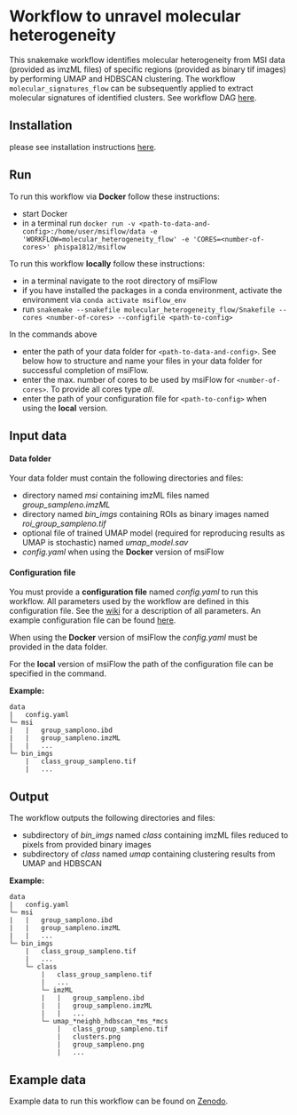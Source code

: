 # Workflow to unravel molecular heterogeneity
This snakemake workflow identifies molecular heterogeneity from MSI data (provided as imzML files)
of specific regions (provided as binary tif images) by performing UMAP and HDBSCAN clustering.
The workflow `molecular_signatures_flow` can be subsequently applied 
to extract molecular signatures of identified clusters. 
See workflow DAG 
[here](https://github.com/Immunodynamics-Engel-Lab/msiflow/blob/main/molecular_heterogeneity_flow/dag.pdf).

## Installation
please see installation instructions [here](https://github.com/Immunodynamics-Engel-Lab/msiflow).

## Run
To run this workflow via **Docker** follow these instructions:
  - start Docker
  - in a terminal run `docker run -v <path-to-data-and-config>:/home/user/msiflow/data -e 'WORKFLOW=molecular_heterogeneity_flow' -e 'CORES=<number-of-cores>' phispa1812/msiflow`

To run this workflow **locally** follow these instructions:
- in a terminal navigate to the root directory of msiFlow
- if you have installed the packages in a conda environment, activate the environment via `conda activate msiflow_env`
- run `snakemake --snakefile molecular_heterogeneity_flow/Snakefile --cores <number-of-cores> --configfile <path-to-config>`

In the commands above
- enter the path of your data folder for `<path-to-data-and-config>`. See below how to structure and 
name your files in your data folder for successful completion of msiFlow.
- enter the max. number of cores to be used by msiFlow for `<number-of-cores>`. To provide all cores type *all*.
- enter the path of your configuration file for `<path-to-config>` when using the **local** version. 

## Input data
#### Data folder
Your data folder must contain the following directories and files:
- directory named *msi* containing imzML files named *group_sampleno.imzML*
- directory named *bin_imgs* containing ROIs as binary images named *roi_group_sampleno.tif*
- optional file of trained UMAP model (required for reproducing results as UMAP is stochastic) named *umap_model.sav*
- *config.yaml* when using the **Docker** version of msiFlow

#### Configuration file
You must provide a **configuration file** named *config.yaml* to run this workflow. All parameters used by the workflow are defined in
this configuration file. See the [wiki]() for a description of all parameters. An example configuration file can be
found [here](https://github.com/Immunodynamics-Engel-Lab/msiflow/blob/main/msi_segmentation_flow/data/config.yaml).

When using the **Docker** version of msiFlow the *config.yaml* must be provided in the data folder. 

For the **local** version of msiFlow the path of the configuration file can be specified in the command.

**Example:**
```
data
|   config.yaml
└─ msi
|   |   group_samplono.ibd
|   |   group_sampleno.imzML
|   |   ...
└─ bin_imgs
    |   class_group_sampleno.tif
    |   ...
```

## Output
The workflow outputs the following directories and files:
- subdirectory of *bin_imgs* named *class* containing imzML files reduced to pixels from provided binary images
- subdirectory of *class* named *umap* containing clustering results from UMAP and HDBSCAN

**Example:**
```
data
|   config.yaml
└─ msi
|   |   group_samplono.ibd
|   |   group_sampleno.imzML
|   |   ...
└─ bin_imgs
    |   class_group_sampleno.tif
    |   ...
    └─ class
        |   class_group_sampleno.tif
        |   ...
        └─ imzML
        |   |   group_sampleno.ibd
        |   |   group_sampleno.imzML
        |   |   ...
        └─ umap_*neighb_hdbscan_*ms_*mcs
            |   class_group_sampleno.tif
            |   clusters.png
            |   group_sampleno.png
            |   ...
```

## Example data
Example data to run this workflow can be found on [Zenodo]().